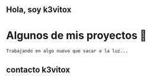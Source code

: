 ## Hola, soy k3vitox


# Algunos de mis proyectos 🤔
```sh
Trabajando en algo nuevo que sacar a la luz...
```

## contacto **k3vitox**

